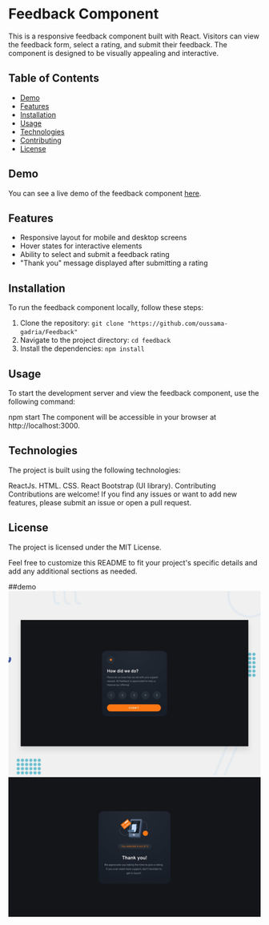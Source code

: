 # Feedback Component

This is a responsive feedback component built with React. Visitors can view the feedback form, select a rating, and submit their feedback. The component is designed to be visually appealing and interactive.

## Table of Contents

- [Demo](#demo)
- [Features](#features)
- [Installation](#installation)
- [Usage](#usage)
- [Technologies](#technologies)
- [Contributing](#contributing)
- [License](#license)

## Demo

You can see a live demo of the feedback component [here](<add-demo-link>).

## Features

- Responsive layout for mobile and desktop screens
- Hover states for interactive elements
- Ability to select and submit a feedback rating
- "Thank you" message displayed after submitting a rating

## Installation

To run the feedback component locally, follow these steps:

1. Clone the repository: `git clone "https://github.com/oussama-gadria/Feedback"`
2. Navigate to the project directory: `cd feedback`
3. Install the dependencies: `npm install`

## Usage

To start the development server and view the feedback component, use the following command:

npm start
The component will be accessible in your browser at http://localhost:3000.

## Technologies


The project is built using the following technologies:

ReactJs.
HTML.
CSS.
React Bootstrap (UI library).
Contributing
Contributions are welcome! If you find any issues or want to add new features, please submit an issue or open a pull request.


## License

The project is licensed under the MIT License.

Feel free to customize this README to fit your project's specific details and add any additional sections as needed.


##demo 
![alt text](https://github.com/oussama-gadria/Feedback/blob/main/public/desktop-preview.jpg?raw=true)
![alt text](https://github.com/oussama-gadria/Feedback/blob/main/public/desktop-thank-you-state.jpg?raw=true)

